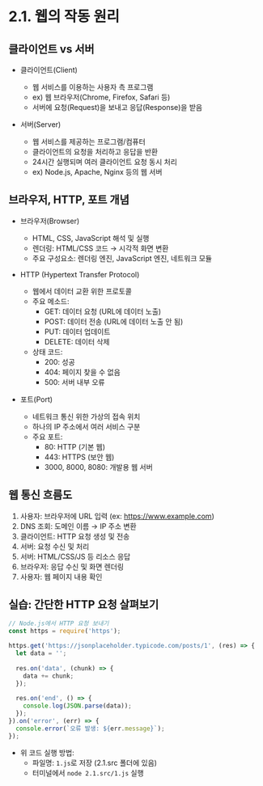 # 2.1. 웹의 작동 원리

## 클라이언트 vs 서버

* 클라이언트(Client)
    - 웹 서비스를 이용하는 사용자 측 프로그램
    - ex) 웹 브라우저(Chrome, Firefox, Safari 등)
    - 서버에 요청(Request)을 보내고 응답(Response)을 받음

* 서버(Server)
    - 웹 서비스를 제공하는 프로그램/컴퓨터
    - 클라이언트의 요청을 처리하고 응답을 반환
    - 24시간 실행되며 여러 클라이언트 요청 동시 처리
    - ex) Node.js, Apache, Nginx 등의 웹 서버

## 브라우저, HTTP, 포트 개념

* 브라우저(Browser)
    - HTML, CSS, JavaScript 해석 및 실행
    - 렌더링: HTML/CSS 코드 → 시각적 화면 변환
    - 주요 구성요소: 렌더링 엔진, JavaScript 엔진, 네트워크 모듈

* HTTP (Hypertext Transfer Protocol)
    - 웹에서 데이터 교환 위한 프로토콜
    - 주요 메소드:
        - GET: 데이터 요청 (URL에 데이터 노출)
        - POST: 데이터 전송 (URL에 데이터 노출 안 됨)
        - PUT: 데이터 업데이트
        - DELETE: 데이터 삭제
    - 상태 코드:
        - 200: 성공
        - 404: 페이지 찾을 수 없음
        - 500: 서버 내부 오류

* 포트(Port)
    - 네트워크 통신 위한 가상의 접속 위치
    - 하나의 IP 주소에서 여러 서비스 구분
    - 주요 포트:
        - 80: HTTP (기본 웹)
        - 443: HTTPS (보안 웹)
        - 3000, 8000, 8080: 개발용 웹 서버

## 웹 통신 흐름도

1. 사용자: 브라우저에 URL 입력 (ex: https://www.example.com)
2. DNS 조회: 도메인 이름 → IP 주소 변환
3. 클라이언트: HTTP 요청 생성 및 전송
4. 서버: 요청 수신 및 처리
5. 서버: HTML/CSS/JS 등 리소스 응답
6. 브라우저: 응답 수신 및 화면 렌더링
7. 사용자: 웹 페이지 내용 확인

## 실습: 간단한 HTTP 요청 살펴보기

```javascript
// Node.js에서 HTTP 요청 보내기
const https = require('https');

https.get('https://jsonplaceholder.typicode.com/posts/1', (res) => {
  let data = '';
  
  res.on('data', (chunk) => {
    data += chunk;
  });
  
  res.on('end', () => {
    console.log(JSON.parse(data));
  });
}).on('error', (err) => {
  console.error(`오류 발생: ${err.message}`);
});
```

* 위 코드 실행 방법:
    - 파일명: `1.js`로 저장 (2.1.src 폴더에 있음)
    - 터미널에서 `node 2.1.src/1.js` 실행
